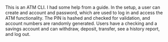 This is an ATM CLI.  I had some help from a guide.  In the setup, a user can create and account and password, which are used to log in and access the ATM functionality.
The PIN is hashed and checked for validation, and account numbers are randomly generated.  Users have a checking and a savings account and can withdraw, deposit, transfer, see a history report, and log out.
